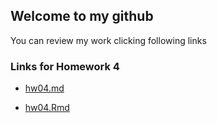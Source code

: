 
## Welcome to my github 
   You can review my work clicking following links
### Links for Homework 4

 - [hw04.md](https://github.com/xinyaofan/STAT545-hw-fan-xinyao/blob/master/hw04/hw04.md)

 - [hw04.Rmd](https://github.com/xinyaofan/STAT545-hw-fan-xinyao/blob/master/hw04/hw04.Rmd)
